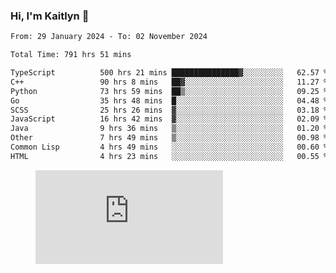### Hi, I'm Kaitlyn 👋
<!--START_SECTION:waka-->

```txt
From: 29 January 2024 - To: 02 November 2024

Total Time: 791 hrs 51 mins

TypeScript          500 hrs 21 mins ███████████████▓░░░░░░░░░   62.57 %
C++                 90 hrs 8 mins   ██▓░░░░░░░░░░░░░░░░░░░░░░   11.27 %
Python              73 hrs 59 mins  ██▒░░░░░░░░░░░░░░░░░░░░░░   09.25 %
Go                  35 hrs 48 mins  █░░░░░░░░░░░░░░░░░░░░░░░░   04.48 %
SCSS                25 hrs 26 mins  ▓░░░░░░░░░░░░░░░░░░░░░░░░   03.18 %
JavaScript          16 hrs 42 mins  ▓░░░░░░░░░░░░░░░░░░░░░░░░   02.09 %
Java                9 hrs 36 mins   ▒░░░░░░░░░░░░░░░░░░░░░░░░   01.20 %
Other               7 hrs 49 mins   ▒░░░░░░░░░░░░░░░░░░░░░░░░   00.98 %
Common Lisp         4 hrs 49 mins   ░░░░░░░░░░░░░░░░░░░░░░░░░   00.60 %
HTML                4 hrs 23 mins   ░░░░░░░░░░░░░░░░░░░░░░░░░   00.55 %
```

<!--END_SECTION:waka-->

<figure><embed src="https://wakatime.com/share/@018d58bc-3d22-46c9-b2d7-4ed36fb8172d/243b5d9b-77cd-4133-89ff-dcc8f225fa18.svg"></embed></figure>
